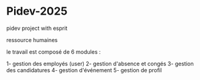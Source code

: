 # Pidev-2025
pidev project with esprit

ressource humaines

 
 
le travail est composé de 6 modules : 

1- gestion des employés (user) 
2- gestion d'absence et congés
3- gestion des candidatures
4- gestion d'événement
5- gestion de profil 

